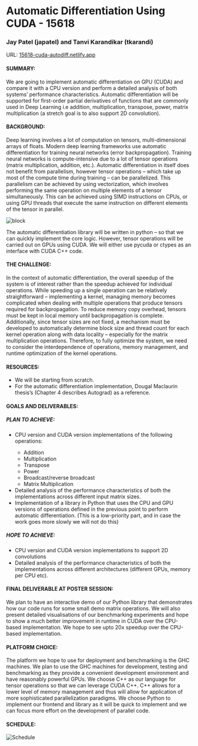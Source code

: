 # Automatic Differentiation Using CUDA - 15618

### Jay Patel (japatel) and Tanvi Karandikar (tkarandi)

URL: <a href="https://15618-cuda-autodiff.netlify.app/" >15618-cuda-autodiff.netlify.app</a>


#### SUMMARY: 
We are going to implement automatic differentiation on GPU (CUDA) and compare it with a CPU version and perform a detailed analysis of both systems’ performance characteristics. Automatic differentiation will be supported for first-order partial derivatives of functions that are commonly used in Deep Learning i.e addition, multiplication, transpose, power, matrix multiplication (a stretch goal is to also support 2D convolution).

#### BACKGROUND: 
Deep learning involves a lot of computation on tensors, multi-dimensional arrays of floats. Modern deep learning frameworks use automatic differentiation for training neural networks (error backpropagation). Training neural networks is compute-intensive due to a lot of tensor operations (matrix multiplication, addition, etc.). Automatic differentiation in itself does not benefit from parallelism, however tensor operations – which take up most of the compute time during training – can be parallelized. This parallelism can be achieved by using vectorization, which involves performing the same operation on multiple elements of a tensor simultaneously. This can be achieved using SIMD instructions on CPUs, or using GPU threads that execute the same instruction on different elements of the tensor in parallel.

![block](https://raw.githubusercontent.com/jay1999ke/15618.cuda-autodiff/main/web/imgs/block.svg)

The automatic differentiation library will be written in python – so that we can quickly implement the core logic. However, tensor operations will be carried out on GPUs using CUDA. We will either use pycuda or ctypes as an interface with CUDA C++ code. 

#### THE CHALLENGE: 
In the context of automatic differentiation, the overall speedup of the system is of interest rather than the speedup achieved for individual operations. While speeding up a single operation can be relatively straightforward – implementing a kernel, managing memory becomes complicated when dealing with multiple operations that produce tensors required for backpropagation. To reduce memory copy overhead, tensors must be kept in local memory until backpropagation is complete. Additionally, since tensor sizes are not fixed, a mechanism must be developed to automatically determine block size and thread count for each kernel operation along with data locality – especially for the matrix multiplication operations. Therefore, to fully optimize the system, we need to consider the interdependence of operations, memory management, and runtime optimization of the kernel operations.

#### RESOURCES: 
<ul>

<li>We will be starting from scratch.</li>
 <li>For the automatic differentiation implementation, Dougal Maclaurin thesis’s (Chapter 4 describes Autograd) as a reference.</li>
</ul>

#### GOALS AND DELIVERABLES: 

##### PLAN TO ACHIEVE:
<ul>

<li> CPU version and CUDA version implementations of the following operations:</li>
<ul>
  <li>Addition</li>
  <li>Multiplication</li>
  <li>Transpose</li>
  <li>Power</li>
  <li>Broadcast/reverse broadcast</li>
  <li>Matrix Multiplication</li>
</ul>

  <li>Detailed analysis of the performance characteristics of both the implementations across different input matrix sizes.</li>

  <li>Implementation of a library in Python that uses the CPU and GPU versions of operations defined in the previous point to perform automatic differentiation. (This is a low-priority part, and in case the work goes more slowly we will not do this)</li>
</ul>


##### HOPE TO ACHIEVE:
<ul>
 <li>CPU version and CUDA version implementations to support 2D convolutions</li>

 <li>Detailed analysis of the performance characteristics of both the implementations across different architectures (different GPUs, memory per CPU etc).</li>
</ul>

#### FINAL DELIVERABLE AT POSTER SESSION:
We plan to have an interactive demo of our Python library that demonstrates how our code runs for some small demo matrix operations. We will also present detailed visualisations of our benchmarking experiments and hope to show a much better improvement in runtime in CUDA over the CPU-based implementation. We hope to see upto 20x speedup over the CPU-based implementation. 

#### PLATFORM CHOICE: 
The platform we hope to use for deployment and benchmarking is the GHC machines. We plan to use the GHC machines for development, testing and benchmarking as they provide a convenient development environment and have reasonably powerful GPUs. 
We choose C++ as our language for tensor operations so that we can leverage CUDA C++. C++ allows for a lower level of memory management and thus will allow for application of more sophisticated parallelization paradigms. We choose Python to implement our frontend and library as it will be quick to implement and we can focus more effort on the development of parallel code.

#### SCHEDULE:
![Schedule](https://raw.githubusercontent.com/jay1999ke/15618.cuda-autodiff/main/web/imgs/Milestones.png)

